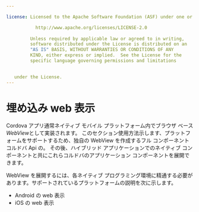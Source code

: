 ```yaml
---

license: Licensed to the Apache Software Foundation (ASF) under one or more contributor license agreements. See the NOTICE file distributed with this work for additional information regarding copyright ownership. The ASF licenses this file to you under the Apache License, Version 2.0 (the "License"); you may not use this file except in compliance with the License. You may obtain a copy of the License at

           http://www.apache.org/licenses/LICENSE-2.0
    
         Unless required by applicable law or agreed to in writing,
         software distributed under the License is distributed on an
         "AS IS" BASIS, WITHOUT WARRANTIES OR CONDITIONS OF ANY
         KIND, either express or implied.  See the License for the
         specific language governing permissions and limitations
    

   under the License.
---
```


# 埋め込み web 表示

Cordova アプリ通常ネイティブ モバイル プラットフォーム内でブラウザ ベース*WebView*として実装されます。 このセクション使用方法示します、プラットフォームをサポートするため、独自の WebView を作成するフル コンポーネント コルドバ Api の。 その後、ハイブリッド アプリケーションでのネイティブ コンポーネントと共にこれらコルドバのアプリケーション コンポーネントを展開できます。

WebView を展開するには、各ネイティブ プログラミング環境に精通する必要があります。サポートされているプラットフォームの説明を次に示します。

*   Android の web 表示
*   iOS の web 表示